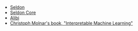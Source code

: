 - [Seldon](https://www.seldon.io/)
- [Seldon Core](https://github.com/SeldonIO/seldon-core)
- [Alibi](https://github.com/SeldonIO/alibi)
- [Christoph Molnar's book, "Interpretable Machine Learning"](https://christophm.github.io/interpretable-ml-book/)